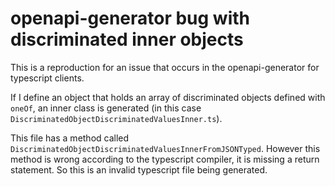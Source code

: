 # openapi-generator bug with discriminated inner objects

This is a reproduction for an issue that occurs in the openapi-generator for typescript clients.

If I define an object that holds an array of discriminated objects defined with `oneOf`, an inner class is
generated (in this case `DiscriminatedObjectDiscriminatedValuesInner.ts`).

This file has a method called `DiscriminatedObjectDiscriminatedValuesInnerFromJSONTyped`.
However this method is wrong according to the typescript compiler, it is missing a return statement.
So this is an invalid typescript file being generated.
